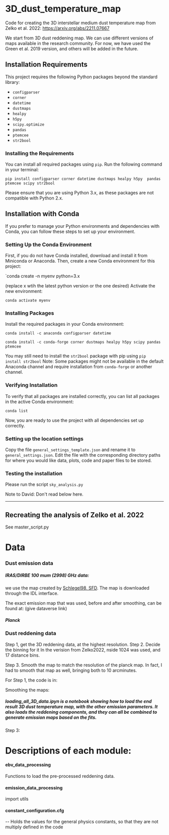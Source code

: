 # 3D_dust_temperature_map

Code for creating the 3D  interstellar medium dust temperature map from Zelko et al. 2022: https://arxiv.org/abs/2211.07667


We start from 3D dust reddening map. We can use different versions of maps available in the research community. For now, we have used the Green et al. 2019 version, and others will be added in the future.


## Installation Requirements

This project requires the following Python packages beyond the standard library:

- `configparser`
- `corner`
- `datetime`
- `dustmaps`
- `healpy`
- `h5py`
- `scipy.optimize`
- `pandas`
- `ptemcee`
- `str2bool`

### Installing the Requirements

You can install all required packages using `pip`. Run the following command in your terminal:

`pip install configparser corner datetime dustmaps healpy h5py  pandas ptemcee scipy str2bool`

Please ensure that you are using Python 3.x, as these packages are not compatible with Python 2.x.

## Installation with Conda

If you prefer to manage your Python environments and dependencies with Conda, you can follow these steps to set up your environment.

### Setting Up the Conda Environment

First, if you do not have Conda installed, download and install it from Miniconda or Anaconda. Then, create a new Conda environment for this project:


`conda create -n myenv python=3.x

(replace x wtih the latest python version or the one desired)
Activate the new environment:

`conda activate myenv`

### Installing Packages

Install the required packages in your Conda environment:

`conda install -c anaconda configparser datetime` 

`conda install -c conda-forge corner dustmaps healpy h5py scipy pandas ptemcee`

You may still need to install the `str2bool` package with pip using
`pip install str2bool`
Note: Some packages might not be available in the default Anaconda channel and require installation from `conda-forge` or another channel.

### Verifying Installation

To verify that all packages are installed correctly, you can list all packages in the active Conda environment:

`conda list`

Now, you are ready to use the project with all dependencies set up correctly.

### Setting up the location settings
Copy the file `general_settings_template.json` and rename it to `general_settings.json`.
Edit the file with the corresponding directory paths for where you would like data, plots, code and paper files to be stored.


### Testing the installation

Please run the script 
`sky_analysis.py`


Note to David:
Don't read below here.

-------------------------------

## Recreating the analysis of Zelko et al. 2022


See master_script.py



# Data

### Dust emission data
##### IRAS/DIRBE 100 mum (2998) GHz data:

we use the map created by [Schlegel98, SFD](https://ui.adsabs.harvard.edu/abs/1998ApJ...500..525S/abstract). The map is downloaded through the IDL interface.

The exact emission map that was used, before and after smoothing, can be found at:
(give dataverse link)


##### Planck

### Dust reddening data


Step 1, get the 3D reddening data, at the highest resolution.
Step 2. Decide the binning for it
In the verision from Zelko2022, nside 1024 was used, and 17 distance bins.

Step 3.
Smooth the map to match the resolution of the planck map. In fact, I had to smooth that map as well, bringing both to 10 arcminutes.


For Step 1, the code is in:

Smoothing the maps:



##### loading_all_3D_data.ipyn is a notebook showing how to load the end result 3D dust temperature map, with the other emission parameters. It also loads the reddening components, and they can all be combined to generate emission maps based on the fits.


Step 3: 


# Descriptions of each module:


#### ebv_data_processing
Functions to load the pre-processed reddening data. 


#### emission_data_processing
import utils


#### constant_configuration.cfg 
-- Holds the values for the general physics constants, so that they are not multiply defined in the code
